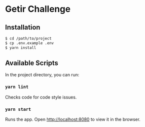 # Getir Challenge

## Installation
```bash
$ cd /path/to/project
$ cp .env.example .env
$ yarn install
```

## Available Scripts
In the project directory, you can run:

### `yarn lint`
Checks code for code style issues.

### `yarn start`
Runs the app. Open [http://localhost:8080](http://localhost:8080) to view it in the browser.
